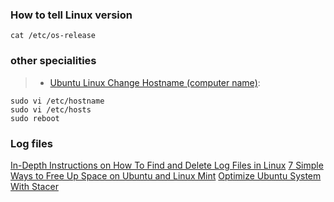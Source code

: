 ### How to tell Linux version
```
cat /etc/os-release
```
### other specialities
> - [Ubuntu Linux Change Hostname (computer name)](https://www.cyberciti.biz/faq/ubuntu-change-hostname-command/):
```
sudo vi /etc/hostname
sudo vi /etc/hosts
sudo reboot
```
### Log files
[In-Depth Instructions on How To Find and Delete Log Files in Linux](https://recoverit.wondershare.com/file-recovery/linux-clear-logs.html)
[7 Simple Ways to Free Up Space on Ubuntu and Linux Mint](https://itsfoss.com/free-up-space-ubuntu-linux/)
[Optimize Ubuntu System With Stacer](https://itsfoss.com/optimize-ubuntu-stacer/)